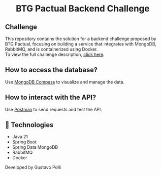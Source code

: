 <h1 align="center">
  BTG Pactual Backend Challenge  
</h1>

## Challenge
This repository contains the solution for a backend challenge proposed by BTG Pactual, focusing on building a service that integrates with MongoDB, RabbitMQ, and is containerized using Docker.  
To view the full challenge description, [click here](./problem.md).

## How to access the database?
Use [MongoDB Compass](https://www.mongodb.com/products/tools/compass) to visualize and manage the data.

## How to interact with the API?
Use [Postman](https://www.postman.com/) to send requests and test the API.

## :rocket: Technologies

* Java 21  
* Spring Boot  
* Spring Data MongoDB  
* RabbitMQ  
* Docker

Developed by Gustavo Polli
